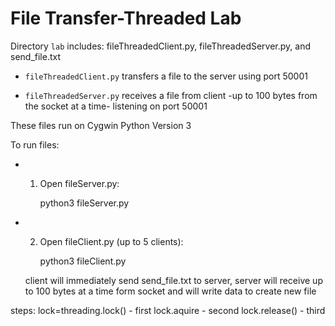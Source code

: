 # File Transfer-Threaded Lab

Directory `lab` includes: 
fileThreadedClient.py, fileThreadedServer.py, and send_file.txt

*   `fileThreadedClient.py` transfers a file to the server using port 50001

*   `fileThreadedServer.py` receives a file from client -up to 100 bytes from the socket at a time- listening on port 50001

These files run on Cygwin Python Version 3

To run files: 

* 1. Open fileServer.py:

        python3 fileServer.py

* 2. Open fileClient.py (up to 5 clients):

        python3 fileClient.py

    client will immediately send send_file.txt to server, server will receive up to 100 bytes at a time
form socket and will write data to create new file

steps:
lock=threading.lock() - first
lock.aquire - second
lock.release() - third

